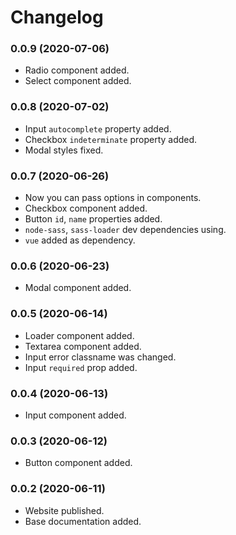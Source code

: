 Changelog
=========

### 0.0.9 (2020-07-06)
* Radio component added.
* Select component added.


### 0.0.8 (2020-07-02)
* Input `autocomplete` property added.
* Checkbox `indeterminate` property added.
* Modal styles fixed.


### 0.0.7 (2020-06-26)
* Now you can pass options in components.
* Checkbox component added.
* Button `id`, `name` properties added.
* `node-sass`, `sass-loader` dev dependencies using.
* `vue` added as dependency.


### 0.0.6 (2020-06-23)
* Modal component added.


### 0.0.5 (2020-06-14)
* Loader component added.
* Textarea component added.
* Input error classname was changed.
* Input `required` prop added.


### 0.0.4 (2020-06-13)
* Input component added.


### 0.0.3 (2020-06-12)
* Button component added.


### 0.0.2 (2020-06-11)
* Website published.
* Base documentation added.
